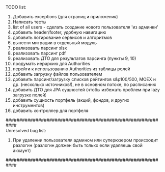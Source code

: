 TODO list:<br>

1) Добавить exceptions (для страниц и приложения)
2) Написать тесты
3) list of all users - сделать создание нового пользователя 'из админки'
4) добавить header/footer, удобную навигацию
5) добавить логирование сервисов и алгоритмов
6) вынести миграции в отдельный модуль
7) реализовать парсинг xlsx
8) реализовать парсинг pdf
9) реализовать ДТО для результатов парсинга (пункты 9, 10)
10) продумать иерархию для Authorities
11) перейти к использованию Authorities из таблицы ролей
12) добавить загрузку файлов пользователем
13) добавить парсинг/загрузку списков рейтингов s&p100/500, MOEX и др. (несколько источников!), не в основном потоке, по расписанию
14) добавить ДТО для JPA сущностей (чтобы избежать проблем при lazy загрузке полей)
15) добавить сущность портфель (акций, фондов, и других инструментов)
16) добавить контроллер для портфеля

############################################################<br>
Unresolved bug list:<br>

1) При удалении пользователя админом или суперюзером происходит разлогин 
(разлогин должен быть только если удаляешь свой аккаунт)

############################################################<br>
